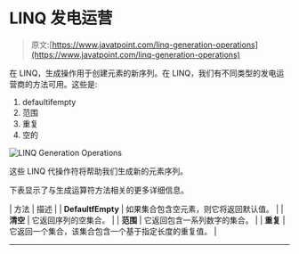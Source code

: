 # LINQ 发电运营

> 原文:[https://www.javatpoint.com/linq-generation-operations](https://www.javatpoint.com/linq-generation-operations)

在 LINQ，生成操作用于创建元素的新序列。在 LINQ，我们有不同类型的发电运营商的方法可用。这些是:

1.  defaultifempty
2.  范围
3.  重复
4.  空的

![LINQ Generation Operations](../Images/df423ea237cd3d01b897128f594f1611.png)

这些 LINQ 代操作符将帮助我们生成新的元素序列。

下表显示了与生成运算符方法相关的更多详细信息。

| 方法 | 描述 |
| **DefaultfEmpty** | 如果集合包含空元素，则它将返回默认值。 |
| **清空** | 它返回序列的空集合。 |
| **范围** | 它返回包含一系列数字的集合。 |
| **重复** | 它返回一个集合，该集合包含一个基于指定长度的重复值。 |

* * *